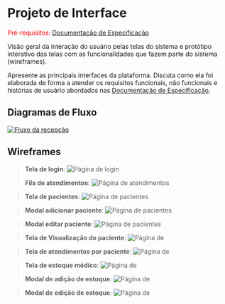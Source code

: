 
# Projeto de Interface

<span style="color:red">Pré-requisitos: <a href="2-Especificação do Projeto.md"> Documentação de Especificação</a></span>

Visão geral da interação do usuário pelas telas do sistema e protótipo interativo das telas com as funcionalidades que fazem parte do sistema (wireframes).

 Apresente as principais interfaces da plataforma. Discuta como ela foi elaborada de forma a atender os requisitos funcionais, não funcionais e histórias de usuário abordados nas <a href="2-Especificação do Projeto.md"> Documentação de Especificação</a>.

## Diagramas de Fluxo
[![Fluxo da recepção](https://mermaid.ink/img/pako:eNqVksFOwzAMhl_FCpdN6i6My4oE2tqBOIAQ48S6g5e4LNAmVZIJ0LZ3AXHgxFP0xUjXbRSQQPSS2P0_-3fkBeNaEAtZmukHPkPj4DpOFPhv5HzUap2p8p1L3W5Dp3ME_fEVcSrKt_JVg9BwiVyScjSpmf5aNFhs03BXvgBHgdYZFPp4VcsGlWw5kvkSonFfSF9foYHyGVKZIQgCsgUZnDTlF77lEuJxtClnoPjaPF43j-ogWgfDTyeCrLTVqQEdKSFzn945Gn46OvEjOtmsDwLXxiZ1TSVarROZt9tNtHZ3Oj5HDxhQ-H2UH2xN8wytjSkFqapnqKgs3Et7aeBn1PcU7nW73c298yCFm4UHxePhN7gwmpO1W3w6_QXf_4kL4tLirvk_6VTmG7KX9v4iG2y9YYF_k83wzcIwCIZbX1_y_SAK4uB0N7L_yQKWk8lRCr_Ii0qcMDejnBIW-qtAc5-wRK28DudOj54UZ6EzcwrYvBB-G2KJtwZzFqaYWZ8tUN1ovY1XH-ISCtU?type=png)](https://mermaid.live/edit#pako:eNqVksFOwzAMhl_FCpdN6i6My4oE2tqBOIAQ48S6g5e4LNAmVZIJ0LZ3AXHgxFP0xUjXbRSQQPSS2P0_-3fkBeNaEAtZmukHPkPj4DpOFPhv5HzUap2p8p1L3W5Dp3ME_fEVcSrKt_JVg9BwiVyScjSpmf5aNFhs03BXvgBHgdYZFPp4VcsGlWw5kvkSonFfSF9foYHyGVKZIQgCsgUZnDTlF77lEuJxtClnoPjaPF43j-ogWgfDTyeCrLTVqQEdKSFzn945Gn46OvEjOtmsDwLXxiZ1TSVarROZt9tNtHZ3Oj5HDxhQ-H2UH2xN8wytjSkFqapnqKgs3Et7aeBn1PcU7nW73c298yCFm4UHxePhN7gwmpO1W3w6_QXf_4kL4tLirvk_6VTmG7KX9v4iG2y9YYF_k83wzcIwCIZbX1_y_SAK4uB0N7L_yQKWk8lRCr_Ii0qcMDejnBIW-qtAc5-wRK28DudOj54UZ6EzcwrYvBB-G2KJtwZzFqaYWZ8tUN1ovY1XH-ISCtU)




## Wireframes

> **Tela de login**:
![Página de login](img/frames-VivaBem/LOGIN.png)

> **Fila de atendimentos**:
![Página de atendimentos](img/frames-VivaBem/Fila-de-Atendimentos.png)

> **Tela de pacientes**:
![Página de pacientes](img/frames-VivaBem/pacientes.png)

> **Modal adicionar paciente**:
![Página de pacientes](img/frames-VivaBem/Adic-pacientes.png)

> **Modal editar paciente**:
![Página de pacientes](img/frames-VivaBem/editar-pacientes.png)

> **Tela de Visualização do paciente**:
![Página de ](img/frames-VivaBem/visualizar_paceinte.png)

> **Tela de atendimentos por paciente**:
![Página de ](img/frames-VivaBem/atendimentos-por-paciente.png)

> **Tela de estoque médico**:
![Página de ](img/frames-VivaBem/estoque.png)

> **Modal de adição de estoque**:
![Página de ](img/frames-VivaBem/estoque-adicionar.png)

> **Modal de edição de estoque**:
![Página de ](img/frames-VivaBem/estoque-editar.png)
